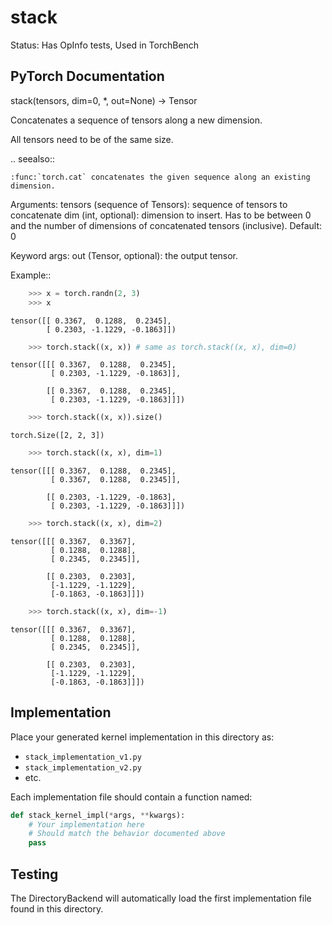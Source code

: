 # stack

Status: Has OpInfo tests, Used in TorchBench

## PyTorch Documentation

stack(tensors, dim=0, *, out=None) -> Tensor

Concatenates a sequence of tensors along a new dimension.

All tensors need to be of the same size.

.. seealso::

    :func:`torch.cat` concatenates the given sequence along an existing dimension.

Arguments:
    tensors (sequence of Tensors): sequence of tensors to concatenate
    dim (int, optional): dimension to insert. Has to be between 0 and the number
        of dimensions of concatenated tensors (inclusive). Default: 0

Keyword args:
    out (Tensor, optional): the output tensor.

Example::

```python
    >>> x = torch.randn(2, 3)
    >>> x
```
    tensor([[ 0.3367,  0.1288,  0.2345],
            [ 0.2303, -1.1229, -0.1863]])
```python
    >>> torch.stack((x, x)) # same as torch.stack((x, x), dim=0)
```
    tensor([[[ 0.3367,  0.1288,  0.2345],
             [ 0.2303, -1.1229, -0.1863]],

            [[ 0.3367,  0.1288,  0.2345],
             [ 0.2303, -1.1229, -0.1863]]])
```python
    >>> torch.stack((x, x)).size()
```
    torch.Size([2, 2, 3])
```python
    >>> torch.stack((x, x), dim=1)
```
    tensor([[[ 0.3367,  0.1288,  0.2345],
             [ 0.3367,  0.1288,  0.2345]],

            [[ 0.2303, -1.1229, -0.1863],
             [ 0.2303, -1.1229, -0.1863]]])
```python
    >>> torch.stack((x, x), dim=2)
```
    tensor([[[ 0.3367,  0.3367],
             [ 0.1288,  0.1288],
             [ 0.2345,  0.2345]],

            [[ 0.2303,  0.2303],
             [-1.1229, -1.1229],
             [-0.1863, -0.1863]]])
```python
    >>> torch.stack((x, x), dim=-1)
```
    tensor([[[ 0.3367,  0.3367],
             [ 0.1288,  0.1288],
             [ 0.2345,  0.2345]],

            [[ 0.2303,  0.2303],
             [-1.1229, -1.1229],
             [-0.1863, -0.1863]]])

## Implementation

Place your generated kernel implementation in this directory as:
- `stack_implementation_v1.py`
- `stack_implementation_v2.py`
- etc.

Each implementation file should contain a function named:
```python
def stack_kernel_impl(*args, **kwargs):
    # Your implementation here
    # Should match the behavior documented above
    pass
```

## Testing

The DirectoryBackend will automatically load the first implementation file found in this directory.
